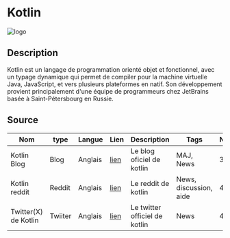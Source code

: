 # Kotlin
![logo](https://kotlinlang.org/docs/images/kotlin-logo.png)
## Description

Kotlin est un langage de programmation orienté objet et fonctionnel, avec un typage dynamique qui permet de compiler pour la machine virtuelle Java, JavaScript, et vers plusieurs plateformes en natif. Son développement provient principalement d'une équipe de programmeurs chez JetBrains basée à Saint-Pétersbourg en Russie.

## Source

|Nom|type|Langue|Lien|Description|Tags|Note|
|---|---|---|---|---|---|---|
|Kotlin Blog|Blog|Anglais|[lien](https://blog.jetbrains.com/kotlin/)|Le blog oficiel de kotlin|MAJ, News|3|
|Kotlin reddit|Reddit|Anglais|[lien](https://www.reddit.com/r/Kotlin/)|Le reddit de kotlin|News, discussion, aide|4|
|Twitter(X) de Kotlin|Twiiter|Anglais|[lien](https://twitter.com/kotlin)|Le twitter officiel de kotlin|News|4|